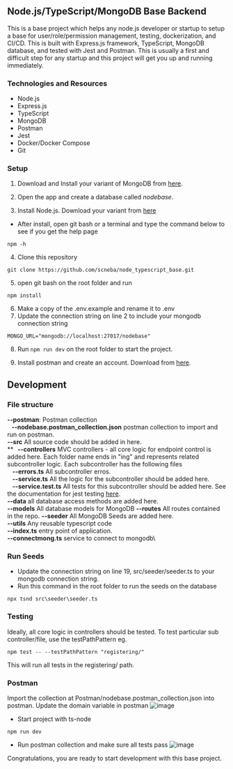 ## Node.js/TypeScript/MongoDB Base Backend

This is a base project which helps any node.js developer or startup to setup a base for user/role/permission management, testing, dockerization, and CI/CD.
This is built with Express.js framework, TypeScript, MongoDB database, and tested with Jest and Postman. 
This is usually a first and difficult step for any startup and this project will get you up and running immediately.

### Technologies and Resources

- Node.js
- Express.js
- TypeScript
- MongoDB
- Postman
- Jest
- Docker/Docker Compose
- Git

### Setup

1. Download and Install your variant of MongoDB from [here](https://www.mongodb.com/try/download/compass).
2. Open the app and create a database called *nodebase*. 

3. Install Node.js. Download your variant from [here](https://nodejs.org/en/download/)

- After install, open git bash or a terminal and type the command below to see if you get the help page

```
npm -h
```

4. Clone this repository

```
git clone https://github.com/scneba/node_typescript_base.git
```

5. open git bash on the root folder and run

```
npm install
```

6. Make a copy of the .env.example and rename it to .env
7. Update the connection string on line 2 to include your mongodb connection string

```
MONGO_URL="mongodb://localhost:27017/nodebase"
```

8. Run `npm run dev` on the root folder to start the project. 

10. Install postman and create an account. Download from [here](https://www.postman.com/downloads/).

## Development

### File structure

**--postman**: Postman collection \
**&nbsp;&nbsp;&nbsp;--nodebase.postman_collection.json** postman collection to import and run on postman. \
**--src** All source code should be added in here. \
****&nbsp;&nbsp; --controllers** MVC controllers - all core logic for endpoint control is added here.
Each folder name ends in "ing" and represents related subcontroller logic. Each subcontroller has the following files \
&nbsp;&nbsp;&nbsp;**--errors.ts** All subcontroller erros.\
&nbsp;&nbsp;&nbsp;**--service.ts** All the logic for the subcontroller should be added here. \
&nbsp;&nbsp;&nbsp;**--service.test.ts** All tests for this subcontroller should be added here. See the documentation for jest testing [here](https://jestjs.io/docs/getting-started). \
**--data** all database access methods are added here. \
**--models** All database models for MongoDB
**--routes** All routes contained in the repo.
**--seeder** All MongoDB Seeds are added here. \
**--utils** Any reusable typescript code \
**--index.ts** entry point of application. \
**--connectmong.ts** service to connect to mongodb\

### Run Seeds
- Update the connection string on line 19, src/seeder/seeder.ts to your mongodb connection string. 
- Run this command in the root folder to run the seeds on the database
```
npx tsnd src\seeder\seeder.ts
```


### Testing

Ideally, all core logic in controllers should be tested. To test particular sub controller/file, use the testPathPattern eg.

```
npm test -- --testPathPattern "registering/"
```

This will run all tests in the registering/ path.

### Postman

Import the collection at Postman/nodebase.postman_collection.json into postman.
Update the domain variable in postman
![image](./images/postman.jpg)

- Start project with ts-node

```
npm run dev
```

- Run postman collection and make sure all tests pass
  ![image](./images/postman_all_tests.jpg)

Congratulations, you are ready to start development with this base project.
